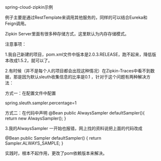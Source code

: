spring-cloud-zipkin示例

例子主要是通过RestTemplate来调用其他服务的，同样的可以结合Eureka和 Feign调用。

Zipkin Server里面有很多种存储方式，这里默认为内存存储模式。

注意事项：


1.我自己新建的项目，pom.xml文件中版本是2.0.3.RELEASE，跑不起来，降低版本改成1.5.2，就可以了。

2.有时候（并不是每个人的项目都会出现这种情况）在Zipkin-Traces中看不到数据，那是因为默认sleuth收集信息的比率是0.1 ，针对于这个问题有两种解决方法：

方式一：在配置文件中配置

spring.sleuth.sampler.percentage=1

方式二：在代码中声明
@Bean
public AlwaysSampler defaultSampler(){
    return new AlwaysSampler();
}


3.我的AlwaysSampler 一开始也报错，网上找的资料说把上面的代码改成

@Bean
public Sampler defaultSampler() {
    return Sampler.ALWAYS_SAMPLE;
}

实践时，根本不起作用，更改了pom依赖版本来解决。